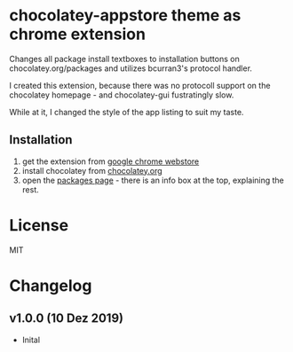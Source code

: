 
# chocolatey-appstore theme as chrome extension

  Changes all package install textboxes to installation buttons on chocolatey.org/packages and utilizes bcurran3's protocol handler.

  I created this extension, because there was no protocoll support
  on the chocolatey homepage - and chocolatey-gui fustratingly slow.

  While at it, I changed the style of the app listing to suit my
  taste.

## Installation

1. get the extension from [google chrome webstore](https://chrome.google.com/webstore/category/extensions)
2. install chocolatey from [chocolatey.org](https://chocolatey.org/install)
3. open the [packages page](https://chocolatey.org/packages) - there is an info box at the top, explaining the rest.

# License

  MIT


# Changelog

## v1.0.0 (10 Dez 2019)
- Inital